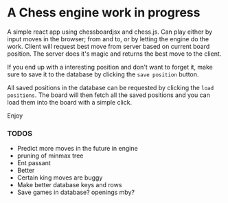 # A Chess engine work in progress
A simple react app using chessboardjsx and chess.js. Can play either by input moves in the browser; from and to, or by letting the engine do the work. Client will request best move from server based on current board position. The server does it's magic and returns the best move to the client.

If you end up with a interesting position and don't want to forget it, make sure to save it to the database by clicking the `save position` button.

All saved positions in the database can be requested by clicking the `load positions`. The board will then fetch all the saved positions and you can load them into the board with a simple click.

Enjoy

### TODOS

- Predict more moves in the future in engine
- pruning of minmax tree
- Ent passant
- Better 
- Certain king moves are buggy
- Make better database keys and rows
- Save games in database? openings mby?
